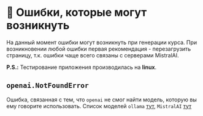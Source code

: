 # :rotating_light: Ошибки, которые могут возникнуть

На данный момент ошибки могут возникнуть при генерации курса. При возникновении любой ошибки первая рекомендация - перезагрузить страницу, т.к. ошибки чаще всего связаны с серверами MistralAI.

**P.S.:** Тестирование приложения производилась на **linux**. 


## `openai.NotFoundError`

Ошибка, связанная с тем, что `openai` не смог найти модель, которую вы ему говорите использовать. Список моделей `ollama` [тут](http://localhost:11434/api/tags), `MistralAI` [тут](https://docs.mistral.ai/getting-started/models/models_overview/)